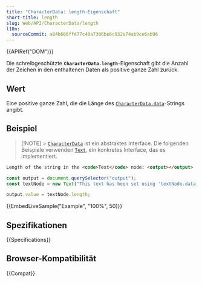 ```yaml
---
title: "CharacterData: length-Eigenschaft"
short-title: length
slug: Web/API/CharacterData/length
l10n:
  sourceCommit: a84b606ffd77c40a7306be6c932a74ab9ce6ab96
---
```


{{APIRef("DOM")}}

Die schreibgeschützte **`CharacterData.length`**-Eigenschaft gibt die Anzahl der Zeichen in den enthaltenen Daten als positive ganze Zahl zurück.

## Wert

Eine positive ganze Zahl, die die Länge des [`CharacterData.data`](/de/docs/Web/API/CharacterData/data)-Strings angibt.

## Beispiel

> [!NOTE] > [`CharacterData`](/de/docs/Web/API/CharacterData) ist ein abstraktes Interface.
> Die folgenden Beispiele verwenden [`Text`](/de/docs/Web/API/Text), ein konkretes Interface, das es implementiert.

```html
Length of the string in the <code>Text</code> node: <output></output>
```

```js
const output = document.querySelector("output");
const textNode = new Text("This text has been set using 'textNode.data'.");

output.value = textNode.length;
```

{{EmbedLiveSample("Example", "100%", 50)}}

## Spezifikationen

{{Specifications}}

## Browser-Kompatibilität

{{Compat}}

